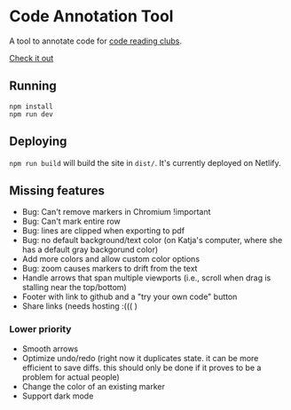 # Code Annotation Tool

A tool to annotate code for [code reading clubs](https://code-reading.org).

[Check it out](https://crc-annotations.netlify.app)

## Running

```shell
npm install
npm run dev
```

## Deploying

`npm run build` will build the site in `dist/`. It's currently deployed on
Netlify.

## Missing features

- Bug: Can't remove markers in Chromium !important
- Bug: Can't mark entire row
- Bug: lines are clipped when exporting to pdf
- Bug: no default background/text color (on Katja's computer, where she has a
  default gray backgorund color)
- Add more colors and allow custom color options
- Bug: zoom causes markers to drift from the text
- Handle arrows that span multiple viewports (i.e., scroll when drag is stalling
  near the top/bottom)
- Footer with link to github and a "try your own code" button
- Share links (needs hosting :((( )

### Lower priority

- Smooth arrows
- Optimize undo/redo (right now it duplicates state. it can be more efficient to
  save diffs. this should only be done if it proves to be a problem for actual
  people)
- Change the color of an existing marker
- Support dark mode
